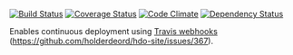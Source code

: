 [![Build Status](https://secure.travis-ci.org/holderdeord/hdo-webhook-deployer.png?branch=master)](http://travis-ci.org/holderdeord/hdo-webhook-deployer)
[![Coverage Status](https://coveralls.io/repos/holderdeord/hdo-webhook-deployer/badge.png?branch=master)](https://coveralls.io/r/holderdeord/hdo-webhook-deployer)
[![Code Climate](https://codeclimate.com/github/holderdeord/hdo-webhook-deployer.png)](https://codeclimate.com/github/holderdeord/hdo-webhook-deployer)
[![Dependency Status](https://gemnasium.com/holderdeord/hdo-webhook-deployer.png)](https://gemnasium.com/holderdeord/hdo-webhook-deployer)

Enables continuous deployment using [Travis webhooks](http://about.travis-ci.org/docs/user/notifications/#Webhook-notification) (https://github.com/holderdeord/hdo-site/issues/367).